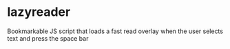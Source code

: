 lazyreader
==========

Bookmarkable JS script that loads a fast read overlay when the user selects text and press the space bar
